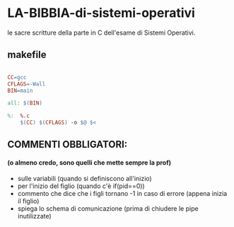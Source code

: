 # LA-BIBBIA-di-sistemi-operativi
le sacre scritture della parte in C dell'esame di Sistemi Operativi.

## makefile
```makefile

CC=gcc
CFLAGS=-Wall
BIN=main

all: $(BIN)

%:	%.c
	$(CC) $(CFLAGS) -o $@ $<

```

## COMMENTI OBBLIGATORI:
#### (o almeno credo, sono quelli che mette sempre la prof)

  * sulle variabili (quando si definiscono all'inizio)
  * per l'inizio del figlio (quando c'è if(pid==0))
  * commento che dice che i figli tornano -1 in caso di errore (appena inizia il figlio)
  * spiega lo schema di comunicazione (prima di chiudere le pipe inutilizzate)
  
  
